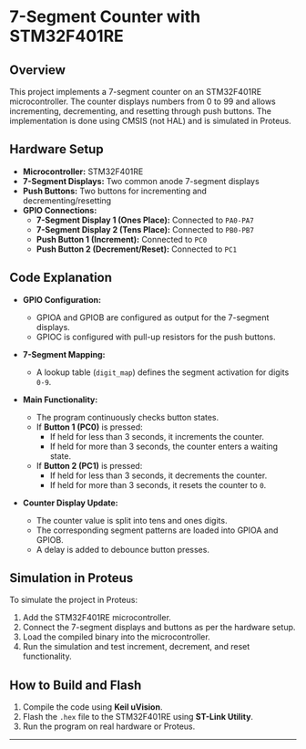 # 7-Segment Counter with STM32F401RE

## Overview
This project implements a 7-segment counter on an STM32F401RE microcontroller. The counter displays numbers from 0 to 99 and allows incrementing, decrementing, and resetting through push buttons. The implementation is done using CMSIS (not HAL) and is simulated in Proteus.

## Hardware Setup
- **Microcontroller:** STM32F401RE
- **7-Segment Displays:** Two common anode 7-segment displays
- **Push Buttons:** Two buttons for incrementing and decrementing/resetting
- **GPIO Connections:**
  - **7-Segment Display 1 (Ones Place):** Connected to `PA0-PA7`
  - **7-Segment Display 2 (Tens Place):** Connected to `PB0-PB7`
  - **Push Button 1 (Increment):** Connected to `PC0`
  - **Push Button 2 (Decrement/Reset):** Connected to `PC1`

## Code Explanation
- **GPIO Configuration:**
  - GPIOA and GPIOB are configured as output for the 7-segment displays.
  - GPIOC is configured with pull-up resistors for the push buttons.
  
- **7-Segment Mapping:**
  - A lookup table (`digit_map`) defines the segment activation for digits `0-9`.

- **Main Functionality:**
  - The program continuously checks button states.
  - If **Button 1 (PC0)** is pressed:
    - If held for less than 3 seconds, it increments the counter.
    - If held for more than 3 seconds, the counter enters a waiting state.
  - If **Button 2 (PC1)** is pressed:
    - If held for less than 3 seconds, it decrements the counter.
    - If held for more than 3 seconds, it resets the counter to `0`.

- **Counter Display Update:**
  - The counter value is split into tens and ones digits.
  - The corresponding segment patterns are loaded into GPIOA and GPIOB.
  - A delay is added to debounce button presses.

## Simulation in Proteus
To simulate the project in Proteus:
1. Add the STM32F401RE microcontroller.
2. Connect the 7-segment displays and buttons as per the hardware setup.
3. Load the compiled binary into the microcontroller.
4. Run the simulation and test increment, decrement, and reset functionality.

## How to Build and Flash
1. Compile the code using **Keil uVision**.
2. Flash the `.hex` file to the STM32F401RE using **ST-Link Utility**.
3. Run the program on real hardware or Proteus.

---


